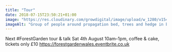```yaml
---
title: "Tour"
date: 2018-07-15T23:50:21+01:00
image: "https://res.cloudinary.com/growdigital/image/upload/w_1280/v1544269991/tour-42324668894.jpg"
imageAlt: "Group of people around propagation bed, trees and hedge in background, polytunnel to the side"
---
```


Next #ForestGarden tour & talk Sat 4th August 10am–1pm, coffee & cake, tickets only £10 https://forestgardenwales.eventbrite.co.uk
